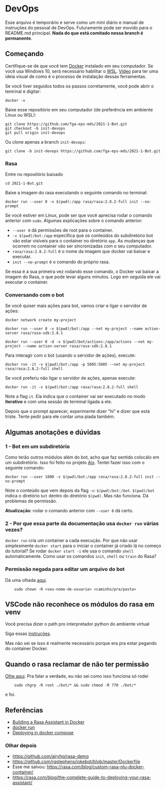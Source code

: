 # DevOps
Esse arquivo é temporário e serve como um mini diário
e manual de instruções do pessoal de DevOps. Futuramente
pode ser movido para o README.md principal. **Nada do que
está comitado nessa branch é permanente**.


## Começando
Certifique-se de que você tem 
[Docker](https://docs.docker.com/get-docker/) instalado em seu
computador. Se você usa Windows 10, será necessário habilitar
o [WSL](https://docs.microsoft.com/pt-br/windows/wsl/install-win10).
[Vídeo](https://www.youtube.com/watch?v=oQ08ZaOAiGU&ab_channel=CaravanaCloud)
para ter uma ideia visual de como é o processo de instalação dessas ferramentas.

Se você tiver seguidos todos os passos corretamente, você pode abrir
o temrinal e digitar:

    docker -v

Baixe esse repositório em seu computador (de preferência em ambiente Linux ou WSL):

    git clone https://github.com/fga-eps-mds/2021-1-Bot.git
    git checkout -b init-devops
    git pull origin init-devops

Ou clone apenas a branch `init-devops`:
    
    git clone -b init-devops https://github.com/fga-eps-mds/2021-1-Bot.git
    

### Rasa
Entre no repositório baixado

    cd 2021-1-Bot.git

Baixe a imagem do rasa executando o seguinte comando no terminal:

    docker run --user 0 -v $(pwd):/app rasa/rasa:2.8.2-full init --no-prompt

Se você estiver em Linux, pode ser que você aprecisa rodar o comando anterior
com `sudo`. Algumas explicações sobre o comando anterior:

- `--user 0` dá permissões de root para o container.
- `-v $(pwd)/bot:/app` especifica que os conteúdos do subdiretório bot
vão estar visíveis para o container no diretório `app`. As mudanças 
que ocorrem no container vão ser sincronizadas com o seu computador.
- `rasa/rasa:2.8.2-full` é o nome da imagem que docker vai baixar e executar.
- `init --no-prompt` é o comando do próprio rasa. 

Se essa é a sua primeira vez rodando esse comando, o Docker vai baixar a imagem 
do Rasa, o que pode levar alguns minutos. Logo em seguida ele vai executar 
o container. 


### Conversando com o bot
Se você quiser mais ações para bot, vamos criar e ligar o servidor de ações:

    docker network create my-project

    docker run --user 0 -v $(pwd)/bot:/app --net my-project --name action-server rasa/rasa-sdk:2.8.1

    docker run --user 0 -d -v $(pwd)/bot/actions:/app/actions --net my-project --name action-server rasa/rasa-sdk:2.8.1

Para interagir com o bot (usando o servidor de ações), execute:

    docker run -it -v $(pwd)/bot:/app -p 5005:5005 --net my-project rasa/rasa:2.8.2-full shell

Se você preferiu não ligar o servidor de ações, apenas execute:

    docker run -it -v $(pwd)/bot:/app rasa/rasa:2.8.2-full shell


Note a flag `it`. Ela indica que o container vai ser executado no modo
**iterativo** e com uma sessão de terminal ligada a ele. 

Depois que o prompt aparecer, experimente dizer "hi" e dizer que está triste.
Tente pedir para ele contar uma piada também.


## Algumas anotações e dúvidas
### 1 - Bot em um subdiretório
Como terão outros módulos além do bot, acho que faz sentido colocálo em um subdiretório.
Isso foi feito no projeto [Aix](https://github.com/fga-eps-mds/2019.1-Aix). Tentei fazer
isso com o seguinte comando:
    
    docker run --user 1000 -v $(pwd)/bot:/app rasa/rasa:2.8.2-full init --no-prompt

Note o conteúdo que vem depois da flag `-v`: `$(pwd)/bot:/bot`. `$(pwd)/bot`
indica o diretório `bot` dentro do diretório `$(pwd)`. Mas não funciona. Dá 
problemas de permissão. 

**Atualização**: rodar o comando anterior com ``--user 0`` dá certo.



### 2 - Por que essa parte da documentação usa `docker run` várias vezes?
`docker run` cria um container a cada execução. Por que não usar 
simplesmente `docker start` para o iniciar o container já criado 
lá no começo do tutorial?  Se rodar `docker start -i` ele usa o comando 
`shell` automaticamente. Como usar os comandos `init`, `shell` ou `train`
do Rasa?


### Permissão negada para editar um arquivo do bot
Dá uma olhada [aqui](https://github.com/microsoft/vscode-remote-release/issues/1008).

        sudo chown -R <seu-nome-de-usuario> <caminho/pra/pasta>


## VSCode não reconhece os módulos do rasa em venv
Você precisa dizer o path pro interpretador python do ambiente
virtual

Siga essas [instruções](https://stackoverflow.com/questions/54106071/how-can-i-set-up-a-virtual-environment-for-python-in-visual-studio-code).

Mas não sei se isso é realmente necessário porque era pra estar pegando do container Docker.


## Quando o rasa reclamar de não ter permissão
[Olhe aqui](https://rasa.com/docs/rasa-x/installation-and-setup/install/docker-compose/#mounted-directories). Pra falar a verdade, eu não sei como isso funciona só rodei

        sudo chgrp -R root ./bot/* && sudo chmod -R 770 ./bot/*

e foi.
## Referências
- [Building a Rasa Assistant in Docker](https://rasa.com/docs/rasa/docker/building-in-docker/)
- [docker run](https://docs.docker.com/engine/reference/commandline/run/)
- [Deploying in docker compose](https://rasa.com/docs/rasa/docker/deploying-in-docker-compose/)


### Olhar depois
- https://github.com/airyhq/rasa-demo
- https://github.com/rgstephens/jokebot/blob/master/Dockerfile
- Esse me salvou: https://rasa.com/blog/custom-rasa-nlu-docker-container/
- https://rasa.com/blog/the-complete-guide-to-deploying-your-rasa-assistant/
